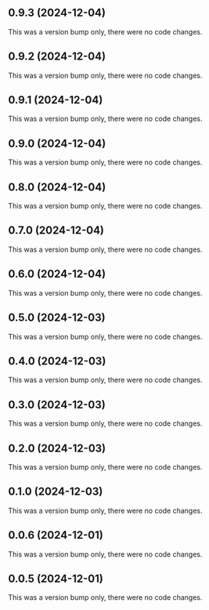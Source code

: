 ## 0.9.3 (2024-12-04)

This was a version bump only, there were no code changes.

## 0.9.2 (2024-12-04)

This was a version bump only, there were no code changes.

## 0.9.1 (2024-12-04)

This was a version bump only, there were no code changes.

## 0.9.0 (2024-12-04)

This was a version bump only, there were no code changes.

## 0.8.0 (2024-12-04)

This was a version bump only, there were no code changes.

## 0.7.0 (2024-12-04)

This was a version bump only, there were no code changes.

## 0.6.0 (2024-12-04)

This was a version bump only, there were no code changes.

## 0.5.0 (2024-12-03)

This was a version bump only, there were no code changes.

## 0.4.0 (2024-12-03)

This was a version bump only, there were no code changes.

## 0.3.0 (2024-12-03)

This was a version bump only, there were no code changes.

## 0.2.0 (2024-12-03)

This was a version bump only, there were no code changes.

## 0.1.0 (2024-12-03)

This was a version bump only, there were no code changes.

## 0.0.6 (2024-12-01)

This was a version bump only, there were no code changes.

## 0.0.5 (2024-12-01)

This was a version bump only, there were no code changes.
